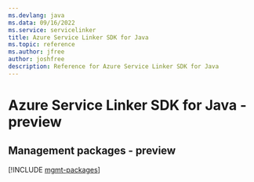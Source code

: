 ```yaml
---
ms.devlang: java
ms.data: 09/16/2022
ms.service: servicelinker
title: Azure Service Linker SDK for Java
ms.topic: reference
ms.author: jfree
author: joshfree
description: Reference for Azure Service Linker SDK for Java
---
```

# Azure Service Linker SDK for Java - preview

## Management packages - preview
[!INCLUDE [mgmt-packages](service-linker-mgmt-index.md)]